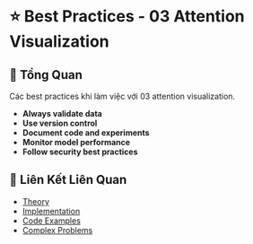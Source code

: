 # ⭐ Best Practices - 03 Attention Visualization

## 🎯 Tổng Quan

Các best practices khi làm việc với 03 attention visualization.

- **Always validate data**
- **Use version control**
- **Document code and experiments**
- **Monitor model performance**
- **Follow security best practices**

## 🔗 Liên Kết Liên Quan

- [Theory](./THEORY_03_attention_visualization.md)
- [Implementation](./IMPLEMENTATION_03_attention_visualization.md)
- [Code Examples](./CODE_EXAMPLES_03_attention_visualization.md)
- [Complex Problems](./COMPLEX_PROBLEMS.md)
